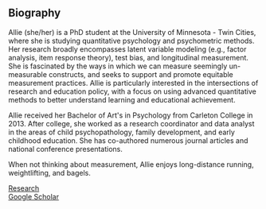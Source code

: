 ## Biography

Allie (she/her) is a PhD student at the University of Minnesota - Twin Cities, where she is studying quantitative psychology and psychometric methods. Her research broadly encompasses latent variable modeling (e.g., factor analysis, item response theory), test bias, and longitudinal measurement. She is fascinated by the ways in which we can measure seemingly un-measurable constructs, and seeks to support and promote equitable measurement practices. Allie is particularly interested in the intersections of research and education policy, with a focus on using advanced quantitative methods to better understand learning and educational achievement.

Allie received her Bachelor of Art's in Psychology from Carleton College in 2013. After college, she worked as a research coordinator and data analyst in the areas of child psychopathology, family development, and early childhood education. She has co-authored numerous journal articles and national conference presentations.   

When not thinking about measurement, Allie enjoys long-distance running, weightlifting, and bagels.  

[Research](https://alliecooperman.github.io/Research)  
[Google Scholar](https://scholar.google.com/citations?user=e80GVLsAAAAJ&hl=en)